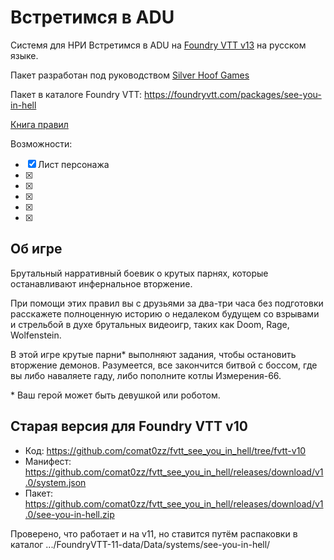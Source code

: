 # Встретимся в ADU

Системя для НРИ Встретимся в ADU на [Foundry VTT v13](https://foundryvtt.com/ "Что ещё за фаундри такой?") на русском языке. 

Пакет разработан под руководством [Silver Hoof Games](https://silverhoofgames.ru/)

Пакет в каталоге Foundry VTT: https://foundryvtt.com/packages/see-you-in-hell

[Книга правил](https://silverhoofgames.ru/vva/)

Возможности:

- [x] Лист персонажа
- [x] 
- [x] 
- [x] 
- [x] 
- [x] 

## Об игре

Брутальный нарративный боевик о крутых парнях, которые останавливают инфернальное вторжение.

При помощи этих правил вы с друзьями за два-три часа без подготовки расскажете полноценную историю о недалеком будущем со взрывами и стрельбой в духе брутальных видеоигр, таких как Doom, Rage, Wolfenstein.

В этой игре крутые парни* выполняют задания, чтобы остановить вторжение демонов. Разумеется, все закончится битвой с боссом, где вы либо наваляете гаду, либо пополните котлы Измерения-66.

\* Ваш герой может быть девушкой или роботом.




## Старая версия для Foundry VTT v10

- Код: https://github.com/comat0zz/fvtt_see_you_in_hell/tree/fvtt-v10
- Манифест: https://github.com/comat0zz/fvtt_see_you_in_hell/releases/download/v1.0/system.json
- Пакет: https://github.com/comat0zz/fvtt_see_you_in_hell/releases/download/v1.0/see-you-in-hell.zip

Проверено, что работает и на v11, но ставится путём распаковки в каталог .../FoundryVTT-11-data/Data/systems/see-you-in-hell/
